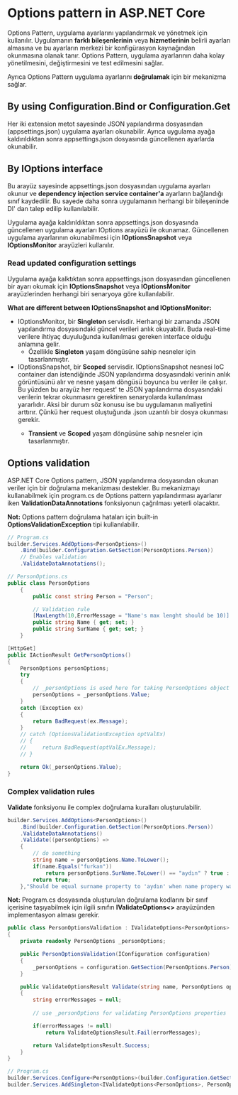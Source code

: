 # Options pattern in ASP.NET Core
Options Pattern, uygulama ayarlarını yapılandırmak ve yönetmek için kullanılır. Uygulamanın **farklı bileşenlerinin** veya **hizmetlerinin** belirli ayarları almasına ve bu ayarların merkezi bir konfigürasyon kaynağından okunmasına olanak tanır. Options Pattern, uygulama ayarlarının daha kolay yönetilmesini, değiştirmesini ve test edilmesini sağlar.

Ayrıca Options Pattern uygulama ayarlarını **doğrulamak** için bir mekanizma sağlar.

## By using Configuration.Bind or Configuration.Get<T>
Her iki extension metot sayesinde JSON yapılandırma dosyasından (appsettings.json) uygulama ayarları okunabilir. Ayrıca uygulama ayağa kaldırıldıktan sonra appsettings.json dosyasında güncellenen ayarlarda okunabilir.

## By IOptions<T> interface
Bu arayüz sayesinde appsettings.json dosyasından uygulama ayarları okunur ve **dependency injection service container'a** ayarların bağlandığı sınıf kaydedilir. Bu sayede daha sonra uygulamanın herhangi bir bileşeninde DI' dan talep edilip kullanılabilir.

Uygulama ayağa kaldırıldıktan sonra appsettings.json dosyasında güncellenen uygulama ayarları IOptions<T> arayüzü ile okunamaz. Güncellenen uygulama ayarlarının okunabilmesi için **IOptionsSnapshot** veya **IOptionsMonitor** arayüzleri kullanılır.

### Read updated configuration settings
Uygulama ayağa kalktıktan sonra appsettings.json dosyasından güncellenen bir ayarı okumak için **IOptionsSnapshot** veya **IOptionsMonitor** arayüzlerinden herhangi biri senaryoya göre kullanılabilir.

**What are different between IOptionsSnapshot and IOptionsMonitor:**

* IOptionsMonitor, bir **Singleton** servisdir. Herhangi bir zamanda JSON yapılandırma dosyasındaki güncel verileri anlık okuyabilir. Buda real-time verilere ihtiyaç duyuluğunda kullanılması gereken interface olduğu anlamına gelir. 
    - Özellikle **Singleton** yaşam döngüsüne sahip nesneler için tasarlanmıştır. 
* IOptionsSnapshot, bir **Scoped** servisdir. IOptionsSnapshot<T> nesnesi IoC container dan istendiğinde JSON yapılandırma dosyasındaki verinin anlık görüntüsünü alır ve nesne yaşam döngüsü boyunca bu veriler ile çalışır. Bu yüzden bu arayüz her request' te JSON yapılandırma dosyasındaki verilerin tekrar okunmasını gerektiren senaryolarda kullanılması yararlıdır. Aksi bir durum söz konusu ise bu uygulamanın maliyetini arttırır. Çünkü her request oluştuğunda .json uzantılı bir dosya okunması gerekir. 
    - **Transient** ve **Scoped** yaşam döngüsüne sahip nesneler için tasarlanmıştır.

## Options validation
ASP.NET Core Options pattern, JSON yapılandırma dosyasından okunan veriler için bir doğrulama mekanizması destekler. Bu mekanizmayı kullanabilmek için program.cs de Options pattern yapılandırması ayarlanır iken **ValidationDataAnnotations** fonksiyonun çağrılması yeterli olacaktır. 

**Not:** Options pattern doğrulama hataları için built-in **OptionsValidationException** tipi kullanılabilir.

```csharp
// Program.cs
builder.Services.AddOptions<PersonOptions>()
    .Bind(builder.Configuration.GetSection(PersonOptions.Person))
    // Enables validation
    .ValidateDataAnnotations();
```

```csharp
// PersonOptions.cs
public class PersonOptions
    {
        public const string Person = "Person";

        // Validation rule
        [MaxLength(10,ErrorMessage = "Name's max lenght should be 10)]
        public string Name { get; set; }
        public string SurName { get; set; }
    }
```

```csharp
[HttpGet]
public IActionResult GetPersonOptions()
{
    PersonOptions personOptions;
    try
    {
        // _personOptions is used here for taking PersonOptions object from DI container
        personOptions = _personOptions.Value;
    }
    catch (Exception ex)
    {
        return BadRequest(ex.Message);
    }
    // catch (OptionsValidationException optValEx)
    // {
    //     return BadRequest(optValEx.Message);
    // }

    return Ok(_personOptions.Value);
}
```

### Complex validation rules
**Validate** fonksiyonu ile complex doğrulama kuralları oluşturulabilir.

```csharp 
builder.Services.AddOptions<PersonOptions>()
    .Bind(builder.Configuration.GetSection(PersonOptions.Person))
    .ValidateDataAnnotations()
    .Validate((personOptions) =>
    {
        // do something
        string name = personOptions.Name.ToLower();
        if(name.Equals("furkan"))
            return personOptions.SurName.ToLower() == "aydın" ? true : false;  
        return true;  
    },"Should be equal surname property to 'aydın' when name propery was 'furkan'");
```

**Not:** Program.cs dosyasında oluşturulan doğrulama kodlarını bir sınıf içerisine taşıyabilmek için ilgili sınıfın **IValidateOptions<>** arayüzünden implementasyon alması gerekir.

```csharp
public class PersonOptionsValidation : IValidateOptions<PersonOptions>
{
    private readonly PersonOptions _personOptions;

    public PersonOptionsValidation(IConfiguration configuration)
    {
        _personOptions = configuration.GetSection(PersonOptions.Person).Get<PersonOptions>();
    }

    public ValidateOptionsResult Validate(string name, PersonOptions options)
    {
        string errorMessages = null;
        
        // use _personOptions for validating PersonOptions properties

        if(errorMessages != null)
            return ValidateOptionsResult.Fail(errorMessages);

        return ValidateOptionsResult.Success;
    }
}
```

```csharp
// Program.cs
builder.Services.Configure<PersonOptions>(builder.Configuration.GetSection(PersonOptions.Person));
builder.Services.AddSingleton<IValidateOptions<PersonOptions>, PersonOptionsValidation>();
``` 

